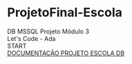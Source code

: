 # ProjetoFinal-Escola
DB MSSQL Projeto Módulo 3
<br>
Let's Code - Ada
<br>
START<tech>
<br>
<a href="https://drive.google.com/file/d/1-wFbabtS4pJnFNCa7CmB2Z4Dk41sbmTl/view?usp=sharing" title="DOCUMENTAÇÃO">
DOCUMENTAÇÃO PROJETO ESCOLA DB</a>
